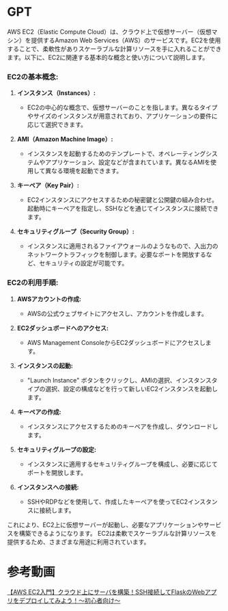 # GPT
AWS EC2（Elastic Compute Cloud）は、クラウド上で仮想サーバー（仮想マシン）を提供するAmazon Web Services（AWS）のサービスです。EC2を使用することで、柔軟性がありスケーラブルな計算リソースを手に入れることができます。以下に、EC2に関連する基本的な概念と使い方について説明します。

### EC2の基本概念:

1. **インスタンス（Instances）:**
   - EC2の中心的な概念で、仮想サーバーのことを指します。異なるタイプやサイズのインスタンスが用意されており、アプリケーションの要件に応じて選択できます。

2. **AMI（Amazon Machine Image）:**
   - インスタンスを起動するためのテンプレートで、オペレーティングシステムやアプリケーション、設定などが含まれています。異なるAMIを使用して異なる環境を起動できます。

3. **キーペア（Key Pair）:**
   - EC2インスタンスにアクセスするための秘密鍵と公開鍵の組み合わせ。起動時にキーペアを指定し、SSHなどを通じてインスタンスに接続できます。

4. **セキュリティグループ（Security Group）:**
   - インスタンスに適用されるファイアウォールのようなもので、入出力のネットワークトラフィックを制御します。必要なポートを開放するなど、セキュリティの設定が可能です。

### EC2の利用手順:

1. **AWSアカウントの作成:**
   - AWSの公式ウェブサイトにアクセスし、アカウントを作成します。

2. **EC2ダッシュボードへのアクセス:**
   - AWS Management ConsoleからEC2ダッシュボードにアクセスします。

3. **インスタンスの起動:**
   - "Launch Instance" ボタンをクリックし、AMIの選択、インスタンスタイプの選択、設定の構成などを行って新しいEC2インスタンスを起動します。

4. **キーペアの作成:**
   - インスタンスにアクセスするためのキーペアを作成し、ダウンロードします。

5. **セキュリティグループの設定:**
   - インスタンスに適用するセキュリティグループを構成し、必要に応じてポートを開放します。

6. **インスタンスへの接続:**
   - SSHやRDPなどを使用して、作成したキーペアを使ってEC2インスタンスに接続します。

これにより、EC2上に仮想サーバーが起動し、必要なアプリケーションやサービスを構築できるようになります。 EC2は柔軟でスケーラブルな計算リソースを提供するため、さまざまな用途に利用されています。


# 参考動画
[【AWS EC2入門】クラウド上にサーバを構築！SSH接続してFlaskのWebアプリをデプロイしてみよう！〜初心者向け〜](https://www.youtube.com/watch?v=AGmkG0wJ8LA&ab_channel=Python%E3%83%97%E3%83%AD%E3%82%B0%E3%83%A9%E3%83%9F%E3%83%B3%E3%82%B0VTuber%E3%82%B5%E3%83%97%E3%83%BC)
